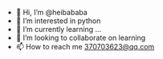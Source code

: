 - 👋 Hi, I’m @heibababa
- 👀 I’m interested in python
- 🌱 I’m currently learning ...
- 💞️ I’m looking to collaborate on learning
- 📫 How to reach me 370703623@qq.com

<!---
heibababa/heibababa is a ✨ special ✨ repository because its `README.md` (this file) appears on your GitHub profile.
You can click the Preview link to take a look at your changes.
--->
